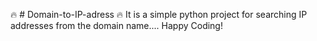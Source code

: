 🔥 # Domain-to-IP-adress 🔥
It is a simple python project for searching IP addresses from the domain name....  Happy Coding!
